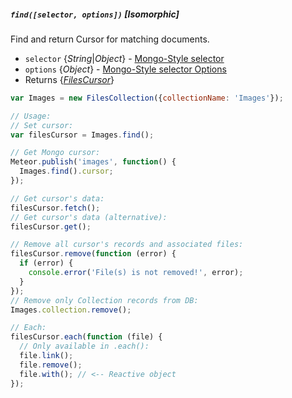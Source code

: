##### `find([selector, options])` [*Isomorphic*]

Find and return Cursor for matching documents.

 - `selector` {*String*|*Object*} - [Mongo-Style selector](http://docs.meteor.com/api/collections.html#selectors)
 - `options` {*Object*} - [Mongo-Style selector Options](http://docs.meteor.com/api/collections.html#sortspecifiers)
 - Returns {*[FilesCursor](https://github.com/VeliovGroup/Meteor-Files/wiki/FilesCursor)*}

```javascript
var Images = new FilesCollection({collectionName: 'Images'});

// Usage:
// Set cursor:
var filesCursor = Images.find();

// Get Mongo cursor:
Meteor.publish('images', function() {
  Images.find().cursor;
});

// Get cursor's data:
filesCursor.fetch();
// Get cursor's data (alternative):
filesCursor.get();

// Remove all cursor's records and associated files:
filesCursor.remove(function (error) {
  if (error) {
    console.error('File(s) is not removed!', error);
  }
});
// Remove only Collection records from DB:
Images.collection.remove();

// Each:
filesCursor.each(function (file) {
  // Only available in .each():
  file.link();
  file.remove();
  file.with(); // <-- Reactive object
});
```